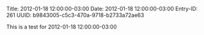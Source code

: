 Title: 2012-01-18 12:00:00-03:00
Date: 2012-01-18 12:00:00-03:00
Entry-ID: 261
UUID: b9843005-c5c3-470a-9718-b2733a72ae63

This is a test for 2012-01-18 12:00:00-03:00
